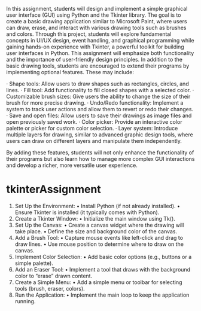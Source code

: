 In this assignment, students will design and implement a simple graphical user interface (GUI) using Python and the Tkinter library. The goal is to create a basic drawing application similar to Microsoft Paint, where users can draw, erase, and interact with various drawing tools such as brushes and colors. Through this project, students will explore fundamental concepts in UI/UX design, event handling, and graphical programming while gaining hands-on experience with Tkinter, a powerful toolkit for building user interfaces in Python. This assignment will emphasize both functionality and the importance of user-friendly design principles.
In addition to the basic drawing tools, students are encouraged to extend their programs by implementing optional features. These may include:

· Shape tools: Allow users to draw shapes such as rectangles, circles, and lines.
· Fill tool: Add functionality to fill closed shapes with a selected color.
· Customizable brush sizes: Give users the ability to change the size of their brush for more precise drawing.
· Undo/Redo functionality: Implement a system to track user actions and allow them to revert or redo their changes.
· Save and open files: Allow users to save their drawings as image files and open previously saved work.
· Color picker: Provide an interactive color palette or picker for custom color selection.
· Layer system: Introduce multiple layers for drawing, similar to advanced graphic design tools, where users can draw on different layers and manipulate them independently.

By adding these features, students will not only enhance the functionality of their programs but also learn how to manage more complex GUI interactions and develop a richer, more versatile user experience.

# tkinterAssignment


1.	Set Up the Environment:
	•	Install Python (if not already installed).
	•	Ensure Tkinter is installed (it typically comes with Python).
2.	Create a Tkinter Window:
	•	Initialize the main window using Tk().
3.	Set Up the Canvas:
	•	Create a canvas widget where the drawing will take place.
	•	Define the size and background color of the canvas.
4.	Add a Brush Tool:
	•	Capture mouse events like left-click and drag to draw lines.
	•	Use mouse position to determine where to draw on the canvas.
5.	Implement Color Selection:
	•	Add basic color options (e.g., buttons or a simple palette).
6.	Add an Eraser Tool:
	•	Implement a tool that draws with the background color to “erase” drawn content.
7.	Create a Simple Menu:
	•	Add a simple menu or toolbar for selecting tools (brush, eraser, colors).
8.	Run the Application:
	•	Implement the main loop to keep the application running.